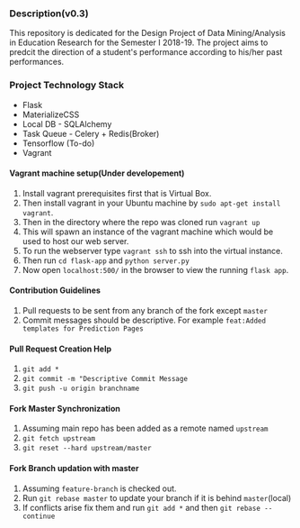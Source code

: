 ### Description(v0.3)
This repository is dedicated for the Design Project of Data Mining/Analysis in Education Research for the Semester I 2018-19. The project aims to predcit the direction of a student's performance according to his/her past performances.

### Project Technology Stack
- Flask
- MaterializeCSS
- Local DB - SQLAlchemy
- Task Queue - Celery + Redis(Broker)
- Tensorflow (To-do)
- Vagrant

#### Vagrant machine setup(Under developement)
1. Install vagrant prerequisites first that is Virtual Box.
2. Then install vagrant in your Ubuntu machine by `sudo apt-get install vagrant`.
3. Then in the directory where the repo was cloned run `vagrant up`
4. This will spawn an instance of the vagrant machine which would be used to host our web server.
5. To run the webserver type `vagrant ssh` to ssh into the virtual instance.
6. Then run `cd flask-app` and `python server.py`
7. Now open `localhost:500/` in the browser to view the running `flask app`.  

#### Contribution Guidelines
1. Pull requests to be sent from any branch of the fork except `master`
2. Commit messages should be descriptive. For example `feat:Added templates for Prediction Pages`

#### Pull Request Creation Help
1. `git add *`
2. `git commit -m "Descriptive Commit Message`
3. `git push -u origin branchname`

#### Fork Master Synchronization
1. Assuming main repo has been added as a remote named `upstream`
2. `git fetch upstream`
3. `git reset --hard upstream/master`
 
#### Fork Branch updation with master
1. Assuming `feature-branch` is checked out.
2. Run `git rebase master` to update your branch if it is behind `master`(local)
3. If conflicts arise fix them and run `git add *` and then `git rebase --continue`
